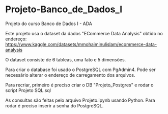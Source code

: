 # Projeto-Banco_de_Dados_I
Projeto do curso Banco de Dados I - ADA 

Este projeto usa o dataset da dados "ECommerce Data Analysis" obtido no endereço:
https://www.kaggle.com/datasets/mmohaiminulislam/ecommerce-data-analysis

O dataset consiste de 6 tableas, uma fato e 5 dimensões.

Para criar o database foi usado o PostgreSQL com PgAdmin4. Pode ser necessário alterar o endereço de carregamento dos arquivos.

Para recriar, primeiro é preciso criar o DB "Projeto_Postgres" e rodar o script Projeto SQL.sql

As consultas são feitas pelo arquivo Projeto.ipynb usando Python. Para rodar é preciso inserir a senha do PostgreSQL.

